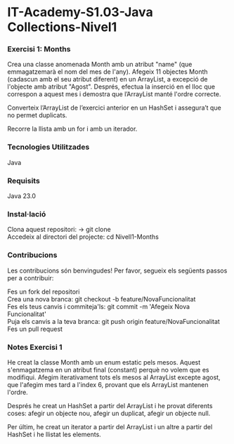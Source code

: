# IT-Academy-S1.03-Java Collections-Nivel1

### Exercisi 1: Months

Crea una classe anomenada Month amb un atribut "name" (que emmagatzemarà el nom del mes de l'any). Afegeix 11 objectes Month (cadascun amb el seu atribut diferent) en un ArrayList, a excepció de l'objecte amb atribut "Agost". Després, efectua la inserció en el lloc que correspon a aquest mes i demostra que l’ArrayList manté l'ordre correcte.

Converteix l’ArrayList de l’exercici anterior en un HashSet i assegura’t que no permet duplicats.

Recorre la llista amb un for i amb un iterador.


### Tecnologies Utilitzades

Java

### Requisits

Java 23.0

### Instal·lació

Clona aquest repositori: -> git clone  
Accedeix al directori del projecte:   cd Nivell1-Months

### Contribucions

Les contribucions són benvingudes! Per favor, segueix els següents passos per a contribuir:  

Fes un fork del repositori  
Crea una nova branca:  git checkout -b feature/NovaFuncionalitat  
Fes els teus canvis i commiteja'ls: git commit -m 'Afegeix Nova Funcionalitat'  
Puja els canvis a la teva branca: git push origin feature/NovaFuncionalitat  
Fes un pull request

### Notes Exercisi 1
He creat la classe Month amb un enum estatic pels mesos. Aquest s'enmagatzema en un atribut final (constant) perquè no volem que es modifiqui. Afegim iterativament tots els mesos al ArrayList excepte agost, que l'afegim mes tard a l'index 6, provant que els ArrayList mantenen l'ordre.  

Després he creat un HashSet a partir del ArrayList i he provat diferents coses: afegir un objecte nou, afegir un duplicat, afegir un objecte null.

Per últim, he creat un iterator a partir del ArrayList i un altre a partir del HashSet i he llistat les elements.